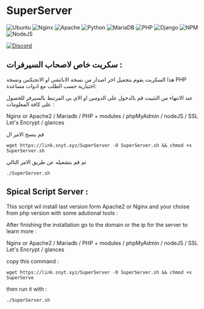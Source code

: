 # SuperServer
 



![Ubuntu](https://img.shields.io/badge/Ubuntu-E95420?style=for-the-badge&logo=ubuntu&logoColor=white)
![Nginx](https://img.shields.io/badge/nginx-%23009639.svg?style=for-the-badge&logo=nginx&logoColor=white)
![Apache](https://img.shields.io/badge/apache-%23D42029.svg?style=for-the-badge&logo=apache&logoColor=white)
![Python](https://img.shields.io/badge/python-3670A0?style=for-the-badge&logo=python&logoColor=ffdd54)
![MariaDB](https://img.shields.io/badge/MariaDB-003545?style=for-the-badge&logo=mariadb&logoColor=white)
![PHP](https://img.shields.io/badge/php-%23777BB4.svg?style=for-the-badge&logo=php&logoColor=white)
![Django](https://img.shields.io/badge/django-%23092E20.svg?style=for-the-badge&logo=django&logoColor=white)
![NPM](https://img.shields.io/badge/NPM-%23CB3837.svg?style=for-the-badge&logo=npm&logoColor=white)
![NodeJS](https://img.shields.io/badge/node.js-6DA55F?style=for-the-badge&logo=node.js&logoColor=white)



 [![Discord](https://img.shields.io/badge/Discord-%235865F2.svg?style=for-the-badge&logo=discord&logoColor=white)](https://discord.snyt.xyz)

## سكربت خاص لاصحاب السيرفرات :

هذا السكربت يقوم بتحميل اخر اصدار من نسخة الاباتشي او الانجنكس ونسخة PHP اختيارية حسب الطلب مع ادوات مساعدة:

عند الانتهاء من التثبيت قم بالدخول على الدومين او الاي بي المرتبط بالسيرفر للحصول على كافة المعلومات :


Nginx or Apache2 / Mariadb / PHP + modules / phpMyAdmin / nodeJS / SSL Let's Encrypt / glances 

قم بنسخ الامر ال


	wget https://link.snyt.xyz/SuperServer -O SuperServer.sh && chmod +x SuperServer.sh
 

ثم قم بتشغيله عن طريق الامر التالي 

	./SuperServer.sh
 
## Spical Script Server :

This script wil install last version form Apache2 or Nginx and your choise from php version with some adutional tools :

After finishing the installation go to the domain or the ip for the server to learn more :


Nginx or Apache2 / Mariadb / PHP + modules / phpMyAdmin / nodeJS / SSL Let's Encrypt / glances 

copy this command : 


	wget https://link.snyt.xyz/SuperServer -O SuperServer.sh && chmod +x SuperServe
 

then run it with :

	./SuperServer.sh
 
